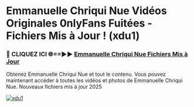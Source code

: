 # Emmanuelle Chriqui Nue Vidéos Originales 0nlyFans Fuitées - Fichiers Mis à Jour ! (xdu1)

<h3>🔴 CLIQUEZ ICI 🌐==►► <a href="https://tinyurl.com/2pmr4ezf" rel="nofollow">Emmanuelle Chriqui Nue Fichiers Mis à Jour</a></h3>

Obtenez Emmanuelle Chriqui Nue et tout le contenu. Vous pouvez maintenant accéder à toutes les vidéos et photos de Emmanuelle Chriqui Nue. Nouveaux fichiers mis à jour 2025

[![xdu1](https://i.imgur.com/6SNvagu.gif)](https://tinyurl.com/2pmr4ezf)
